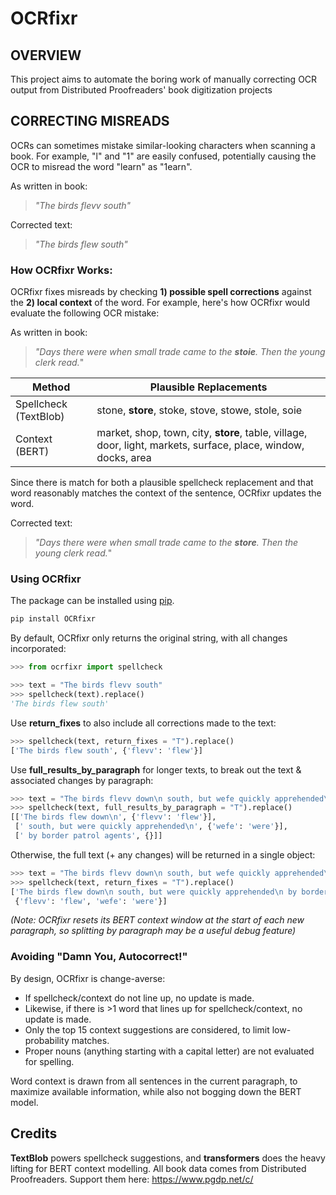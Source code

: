 # OCRfixr

## OVERVIEW 
This project aims to automate the boring work of manually correcting OCR output from Distributed Proofreaders' book digitization projects


## CORRECTING MISREADS
OCRs can sometimes mistake similar-looking characters when scanning a book. For example, "l" and "1" are easily confused, potentially causing the OCR to misread the word "learn" as "1earn".

As written in book: 
> _"The birds flevv south"_

Corrected text:
> _"The birds flew south"_

### How OCRfixr Works:
OCRfixr fixes misreads by checking __1) possible spell corrections__ against the __2) local context__ of the word. For example, here's how OCRfixr would evaluate the following OCR mistake:

As written in book: 
> _"Days there were when small trade came to the __stoie__. Then the young clerk read._"

| Method | Plausible Replacements |
| --------------- | --------------- | 
| Spellcheck (TextBlob) | stone, __store__, stoke, stove, stowe, stole, soie |
| Context (BERT) | market, shop, town, city, __store__, table, village, door, light, markets, surface, place, window, docks, area |

Since there is match for both a plausible spellcheck replacement and that word reasonably matches the context of the sentence, OCRfixr updates the word. 

Corrected text:
> _"Days there were when small trade came to the __store__. Then the young clerk read._"


### Using OCRfixr

The package can be installed using [pip](https://pypi.org/project/OCRfixr/). 

```bash
pip install OCRfixr
```

By default, OCRfixr only returns the original string, with all changes incorporated:
```python
>>> from ocrfixr import spellcheck

>>> text = "The birds flevv south"
>>> spellcheck(text).replace()
'The birds flew south'
```

Use __return_fixes__ to also include all corrections made to the text:
```python
>>> spellcheck(text, return_fixes = "T").replace()
['The birds flew south', {'flevv': 'flew'}]
```

Use __full_results_by_paragraph__ for longer texts, to break out the text & associated changes by paragraph: 
```python
>>> text = "The birds flevv down\n south, but wefe quickly apprehended\n by border patrol agents"
>>> spellcheck(text, full_results_by_paragraph = "T").replace()
[['The birds flew down\n', {'flevv': 'flew'}],
 [' south, but were quickly apprehended\n', {'wefe': 'were'}],
 [' by border patrol agents', {}]]
```

Otherwise, the full text (+ any changes) will be returned in a single object:
```python
>>> text = "The birds flevv down\n south, but wefe quickly apprehended\n by border patrol agents"
>>> spellcheck(text, return_fixes = "T").replace()
['The birds flew down\n south, but were quickly apprehended\n by border patrol agents',
 {'flevv': 'flew', 'wefe': 'were'}]
```
_(Note: OCRfixr resets its BERT context window at the start of each new paragraph, so splitting by paragraph may be a useful debug feature)_


### Avoiding "Damn You, Autocorrect!"
By design, OCRfixr is change-averse:
- If spellcheck/context do not line up, no update is made.
- Likewise, if there is >1 word that lines up for spellcheck/context, no update is made.
- Only the top 15 context suggestions are considered, to limit low-probability matches.
- Proper nouns (anything starting with a capital letter) are not evaluated for spelling.

Word context is drawn from all sentences in the current paragraph, to maximize available information, while also not bogging down the BERT model. 



## Credits
__TextBlob__ powers spellcheck suggestions, and __transformers__ does the heavy lifting for BERT context modelling.
All book data comes from Distributed Proofreaders. Support them here: <https://www.pgdp.net/c/>